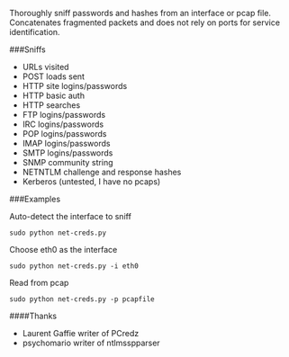 Thoroughly sniff passwords and hashes from an interface or pcap file. Concatenates fragmented packets and does not rely on ports for service identification.

###Sniffs

* URLs visited
* POST loads sent
* HTTP site logins/passwords
* HTTP basic auth
* HTTP searches
* FTP logins/passwords
* IRC logins/passwords
* POP logins/passwords
* IMAP logins/passwords
* SMTP logins/passwords
* SNMP community string
* NETNTLM challenge and response hashes
* Kerberos (untested, I have no pcaps)


###Examples

Auto-detect the interface to sniff

```sudo python net-creds.py```


Choose eth0 as the interface

```sudo python net-creds.py -i eth0```


Read from pcap

```sudo python net-creds.py -p pcapfile```


####Thanks
* Laurent Gaffie writer of PCredz
* psychomario writer of ntlmsspparser

